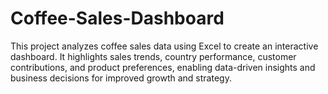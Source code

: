 # Coffee-Sales-Dashboard
This project analyzes coffee sales data using Excel to create an interactive dashboard. It highlights sales trends, country performance, customer contributions, and product preferences, enabling data-driven insights and business decisions for improved growth and strategy.
